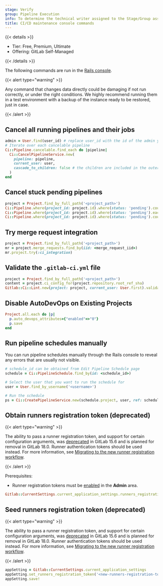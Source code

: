 ```yaml
---
stage: Verify
group: Pipeline Execution
info: To determine the technical writer assigned to the Stage/Group associated with this page, see https://handbook.gitlab.com/handbook/product/ux/technical-writing/#assignments
title: CI/CD maintenance console commands
---
```


{{< details >}}

- Tier: Free, Premium, Ultimate
- Offering: GitLab Self-Managed

{{< /details >}}

The following commands are run in the [Rails console](../operations/rails_console.md#starting-a-rails-console-session).

{{< alert type="warning" >}}

Any command that changes data directly could be damaging if not run correctly, or under the right conditions.
We highly recommend running them in a test environment with a backup of the instance ready to be restored, just in case.

{{< /alert >}}

## Cancel all running pipelines and their jobs

```ruby
admin = User.find(user_id) # replace user_id with the id of the admin you want to cancel the pipeline
# Iterate over each cancelable pipeline
Ci::Pipeline.cancelable.find_each do |pipeline|
  Ci::CancelPipelineService.new(
    pipeline: pipeline,
    current_user: user,
    cascade_to_children: false # the children are included in the outer loop
  )
end
```

## Cancel stuck pending pipelines

```ruby
project = Project.find_by_full_path('<project_path>')
Ci::Pipeline.where(project_id: project.id).where(status: 'pending').count
Ci::Pipeline.where(project_id: project.id).where(status: 'pending').each {|p| p.cancel if p.stuck?}
Ci::Pipeline.where(project_id: project.id).where(status: 'pending').count
```

## Try merge request integration

```ruby
project = Project.find_by_full_path('<project_path>')
mr = project.merge_requests.find_by(iid: <merge_request_iid>)
mr.project.try(:ci_integration)
```

## Validate the `.gitlab-ci.yml` file

```ruby
project = Project.find_by_full_path('<project_path>')
content = project.ci_config_for(project.repository.root_ref_sha)
Gitlab::Ci::Lint.new(project: project, current_user: User.first).validate(content)
```

## Disable AutoDevOps on Existing Projects

```ruby
Project.all.each do |p|
  p.auto_devops_attributes={"enabled"=>"0"}
  p.save
end
```

## Run pipeline schedules manually

You can run pipeline schedules manually through the Rails console to reveal any errors that are usually not visible.

```ruby
# schedule_id can be obtained from Edit Pipeline Schedule page
schedule = Ci::PipelineSchedule.find_by(id: <schedule_id>)

# Select the user that you want to run the schedule for
user = User.find_by_username('<username>')

# Run the schedule
ps = Ci::CreatePipelineService.new(schedule.project, user, ref: schedule.ref).execute!(:schedule, ignore_skip_ci: true, save_on_errors: false, schedule: schedule)
```

<!--- start_remove The following content will be removed on remove_date: '2025-08-15' -->

## Obtain runners registration token (deprecated)

{{< alert type="warning" >}}

The ability to pass a runner registration token, and support for certain configuration arguments, was
[deprecated](https://gitlab.com/gitlab-org/gitlab/-/issues/380872) in GitLab 15.6 and is planned for removal
in GitLab 18.0. Runner authentication tokens should be used instead. For more information, see
[Migrating to the new runner registration workflow](../../ci/runners/new_creation_workflow.md).

{{< /alert >}}

Prerequisites:

- Runner registration tokens must be [enabled](../settings/continuous_integration.md#allow-runner-registration-tokens) in the **Admin** area.

```ruby
Gitlab::CurrentSettings.current_application_settings.runners_registration_token
```

## Seed runners registration token (deprecated)

{{< alert type="warning" >}}

The ability to pass a runner registration token, and support for certain configuration arguments, was
[deprecated](https://gitlab.com/gitlab-org/gitlab/-/issues/380872) in GitLab 15.6 and is planned for removal
in GitLab 18.0. Runner authentication tokens should be used instead. For more information, see
[Migrating to the new runner registration workflow](../../ci/runners/new_creation_workflow.md).

{{< /alert >}}

```ruby
appSetting = Gitlab::CurrentSettings.current_application_settings
appSetting.set_runners_registration_token('<new-runners-registration-token>')
appSetting.save!
```

<!--- end_remove -->

